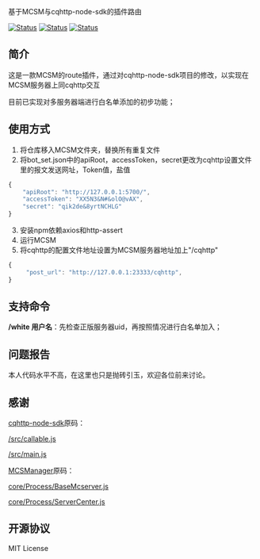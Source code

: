 

基于MCSM与cqhttp-node-sdk的插件路由

[![Status](https://img.shields.io/badge/npm-v6.9.0-blue.svg)](https://www.npmjs.com/)
[![Status](https://img.shields.io/badge/node-v10.0.0-blue.svg)](https://nodejs.org/en/download/)
[![Status](https://img.shields.io/badge/License-MIT-red.svg)](https://github.com/Suwings/MCSManager)

简介
-----------
这是一款MCSM的route插件，通过对cqhttp-node-sdk项目的修改，以实现在MCSM服务器上同cqhttp交互

目前已实现对多服务器端进行白名单添加的初步功能；

使用方式
-----------
1. 将仓库移入MCSM文件夹，替换所有重复文件
2. 将bot_set.json中的apiRoot，accessToken，secret更改为cqhttp设置文件里的报文发送网址，Token值，盐值
```javascript
{
	"apiRoot": "http://127.0.0.1:5700/",
	"accessToken": "XX5N3&N#&olO@vAX",
	"secret": "qik2de&8yrtNCHLG"
}
```
3. 安装npm依赖axios和http-assert
4. 运行MCSM
5. 将cqhttp的配置文件地址设置为MCSM服务器地址加上"/cqhttp"
```javascript
{
	 "post_url": "http://127.0.0.1:23333/cqhttp",
}
```

支持命令
-----------
**/white 用户名**：先检查正版服务器uid，再按照情况进行白名单加入；

问题报告
-----------
本人代码水平不高，在这里也只是抛砖引玉，欢迎各位前来讨论。

感谢
-----------
[cqhttp-node-sdk](https://github.com/cqmoe/cqhttp-node-sdk "cqhttp-node-sdk")原码：

[/src/callable.js](https://github.com/cqmoe/cqhttp-node-sdk/blob/master/src/callable.js "/src/callable.js")

[/src/main.js](https://github.com/cqmoe/cqhttp-node-sdk/blob/master/src/main.js "/src/main.js")

[MCSManager](https://github.com/Suwings/MCSManager "MCSManager")原码：

[core/Process/BaseMcserver.js](https://github.com/Suwings/MCSManager/blob/master/core/Process/BaseMcserver.js "core/Process/BaseMcserver.js")

[core/Process/ServerCenter.js](https://github.com/Suwings/MCSManager/blob/master/core/Process/ServerCenter.js "core/Process/ServerCenter.js")

开源协议
-----------
MIT License
